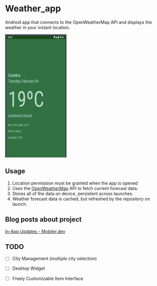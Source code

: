 # Weather_app
Android app that connects to the OpenWeatherMap API and displays the weather in your instant location.

<img src="https://github.com/yusufkaran/Weather_app/blob/master/Ekran%20Resmi%202020-05-02%2021.07.32.png" width="200" height="400">

## Usage

1. Location permission must be granted when the app is opened
2. Uses the [OpenWeatherMap](https://openweathermap.org/api) API to fetch current forecast data.
3. Stores all of the data on device, persistent across launches.
4. Weather forecast data is cached, but refreshed by the repository on launch.


## Blog posts about project
  [In-App Updates - Mobiler.dev](https://www.mobiler.dev/post/android-uygulama-ici-guncellemeler)

## TODO
- [ ] City Management (multiple city selection)
- [ ] Desktop Widget
- [ ] Freely Customizable Item Interface


